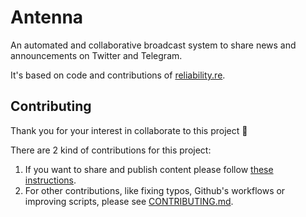 # Antenna

An automated and collaborative broadcast system to share news and announcements on Twitter and Telegram.

It's based on code and contributions of [reliability.re](https://github.com/sre-france/reliability.re).

## Contributing

Thank you for your interest in collaborate to this project :tada:

There are 2 kind of contributions for this project:

1. If you want to share and publish content please follow [these instructions](posts/contribute.md).
2. For other contributions, like fixing typos, Github's workflows or improving scripts, please see [CONTRIBUTING.md](CONTRIBUTING.md).
